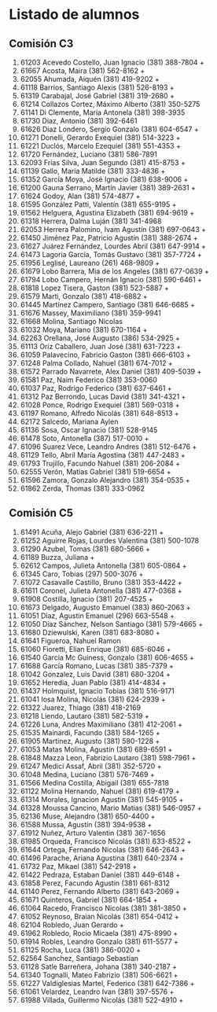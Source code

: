 # Listado de alumnos

## Comisión C3
01.  61203  Acevedo Costello, Juan Ignacio            (381) 388-7804            +
02.  61667  Acosta, Maira                             (381) 562-8162            +
03.  62055  Ahumada, Aiquén                           (381) 419-9202            +
04.  61118  Barrios, Santiago Alexis                  (381) 526-8193            +
05.  61319  Carabajal, José Gabriel                   (381) 319-2680            +
06.  61214  Collazos Cortez, Máximo Alberto           (381) 350-5275             
07.  61141  Di Clemente, María Antonela               (381) 398-3935             
08.  61730  Diaz, Antonio                             (381) 392-6461             
09.  61626  Diaz Londero, Sergio Gonzalo              (381) 604-6547            +
10.  61271  Donelli, Gerardo Exequiel                 (381) 514-3223            +
11.  61221  Duclós, Marcelo Ezequiel                  (381) 551-4353            +
12.  61720  Fernández, Luciano                        (381) 586-7891             
13.  62093  Frías Silva, Juan Segundo                 (381) 415-8753            +
14.  61139  Gallo, María Matilde                      (381) 333-4836            +
15.  61352  García Moya, José Ignacio                 (381) 638-9006            +
16.  61200  Gauna Serrano, Martín Javier              (381) 389-2631            +
17.  61624  Godoy, Alan                               (381) 574-4877            +
18.  61595  González Patti, Valentín                  (381) 655-9195            +
19.  61562  Helguera, Agustina Elizabeth              (381) 694-9619            +
20.  61318  Herrera, Dalma Luján                      (381) 341-4968             
21.  62053  Herrera Palomino, Ivam Agustín            (381) 697-0643            +
22.  61450  Jiménez Paz, Patricio Agustín             (381) 388-2674            +
23.  61627  Juárez Fernández, Lourdes Abril           (381) 647-9914            +
24.  61473  Lagoria García, Tomás Gustavo             (381) 357-7724            +
25.  61956  Leglisé, Laureano                         (261) 468-9809            +
26.  61679  Lobo Barrera, Mia de los Angeles          (381) 677-0639            +
27.  61794  Lobo Campero, Hernán Ignacio              (381) 590-6461            +
28.  61818  Lopez Tisera, Gaston                      (381) 523-5887            +
29.  61579  Marti, Gonzalo                            (381) 418-6882            +
30.  61445  Martínez Campero, Santiago                (381) 646-6685            +
31.  61676  Massey, Maximiliano                       (381) 359-9941             
32.  61668  Molina, Santiago Nicolas                                             
33.  61032  Moya, Mariano                             (381) 670-1164            +
34.  62263  Orellana, José Augusto                    (386) 534-2925            +
35.  61113  Oriz Caballero, Juan José                 (381) 631-7223            +
36.  61059  Palavecino, Fabricio Gaston               (381) 666-6103            +
37.  61248  Palma Collado, Nahuel                     (381) 674-7012            +
38.  61572  Parrado Navarrete, Alex Daniel            (381) 409-5039            +
39.  61581  Paz, Naim Federico                        (381) 353-0060             
40.  61037  Paz, Rodrigo Federico                     (381) 637-6461            +
41.  61312  Paz Berrondo, Lucas David                 (381) 341-4321            +
42.  61028  Ponce, Rodrigo Exequiel                   (381) 569-0318            +
43.  61197  Romano, Alfredo Nicolás                   (381) 648-8513            +
44.  62172  Salcedo, Mariana Aylen                                               
45.  61136  Sosa, Oscar Ignacio                       (381) 528-9145             
46.  61478  Soto, Antonella                           (387) 517-0010            +
47.  61096  Suarez Vece, Leandro Andres               (381) 512-6476            +
48.  61129  Tello, Abril María Agostina               (381) 447-2483            +
49.  61793  Trujillo, Facundo Nahuel                  (381) 206-2084            +
50.  62555  Verón, Matias Gabriel                     (381) 519-6654            +
51.  61596  Zamora, Gonzalo Alejandro                 (381) 354-0535            +
52.  61862  Zerda, Thomas                             (381) 333-0962             

## Comisión C5
01.  61491  Acuña, Alejo Gabriel                      (381) 636-2211            +
02.  61252  Aguirre Rojas, Lourdes Valentina          (381) 500-1078             
03.  61290  Azubel, Tomas                             (381) 680-5666            +
04.  61189  Buzza, Juliana                                                      +
05.  62612  Campos, Julieta Antonella                 (381) 605-0864            +
06.  61345  Caro, Tobias                              (297) 500-3076            +
07.  61072  Casavalle Castillo, Bruno                 (381) 353-4422            +
08.  61611  Coronel, Julieta Antonella                (381) 477-0368            +
09.  61908  Costilla, Ignacio                         (381) 207-4525            +
10.  61673  Delgado, Augusto Emanuel                  (383) 860-2063            +
11.  61051  Diaz, Agustin Emanuel                     (296) 663-5548            +
12.  61050  Diaz Sánchez, Nelson Santiago             (381) 579-4665            +
13.  61680  Dziewulski, Karen                         (381) 683-8080            +
14.  61641  Figueroa, Nahuel Ramon                                               
15.  61060  Fioretti, Elian Enrique                   (381) 685-6046            +
16.  61540  Garcia Mc Guiness, Gonzalo                (381) 606-4655            +
17.  61688  García Romano, Lucas                      (381) 385-7379            +
18.  61042  Gonzalez, Luis David                      (381) 680-3204            +
19.  61652  Heredia, Juan Pablo                       (381) 414-4834            +
20.  61437  Holmquist, Ignacio Tobias                 (381) 516-9171             
21.  61041  Iosa Molina, Nicolás                      (381) 624-2939            +
22.  61322  Juarez, Thiago                            (381) 418-2169             
23.  61218  Liendo, Lautaro                           (381) 582-5319            +
24.  61226  Luna, Andres Maximiliano                  (381) 412-2061            +
25.  61535  Mainardi, Facundo                         (381) 584-1265            +
26.  61905  Martinez, Augusto                         (381) 580-1228            +
27.  61053  Matas Molina, Agustín                     (381) 689-6591            +
28.  61848  Mazza Leon, Fabrizio Lautaro              (381) 598-7961            +
29.  61247  Medici Assaf, Abril                       (381) 352-5720            +
30.  61048  Medina, Luciano                           (381) 576-7469            +
31.  61566  Medina Costilla, Abigail                  (381) 655-7818             
32.  61122  Molina Hernando, Nahuel                   (381) 619-4179            +
33.  61314  Morales, Ignacion Agustin                 (381) 545-9105            +
34.  61328  Moussa Cancino, Mario Matias              (381) 546-0957            +
35.  62136  Muse, Alejandro                           (381) 650-4400            +
36.  61588  Mussa, Agustín                            (381) 394-9538            +
37.  61912  Nuñez, Arturo Valentin                    (381) 367-1656             
38.  61985  Orqueda, Francisco Nicolás                (381) 633-8522            +
39.  61644  Ortega, Fernando Nicolas                  (381) 646-2643            +
40.  61496  Parache, Ariana Agustina                  (381) 640-2374            +
41.  61732  Paz, Mikael                               (381) 542-2918            +
42.  61422  Pedraza, Estaban Daniel                   (381) 449-6148            +
43.  61858  Perez, Facundo Agustin                    (381) 661-8312             
44.  61140  Perez, Fernando Alberto                   (381) 643-2069            +
45.  61671  Quinteros, Gabriel                        (381) 664-1854            +
46.  61064  Racedo, Francisco Nicolas                 (381) 381-3850            +
47.  61052  Reynoso, Braian Nicolás                   (381) 654-0412            +
48.  62104  Robledo, Juan Gerardo                                               +
49.  61962  Robledo, Rocio Micaela                    (381) 475-8990            +
50.  61914  Robles, Leandro Gonzalo                   (381) 611-5577            +
51.  61125  Rocha, Luca                               (381) 386-0020            +
52.  62564  Sanchez, Santiago Sebastian                                          
53.  61128  Satle Barreñera, Johana                   (381) 340-2187            +
54.  61340  Tognalli, Mateo Fabrizio                  (381) 506-6621            +
55.  61227  Valdiglesias Martel, Federico             (381) 642-7386            +
56.  61061  Velardez, Leandro Ivan                    (381) 397-5576            +
57.  61988  Villada, Guillermo Nicolás                (381) 522-4910            +

